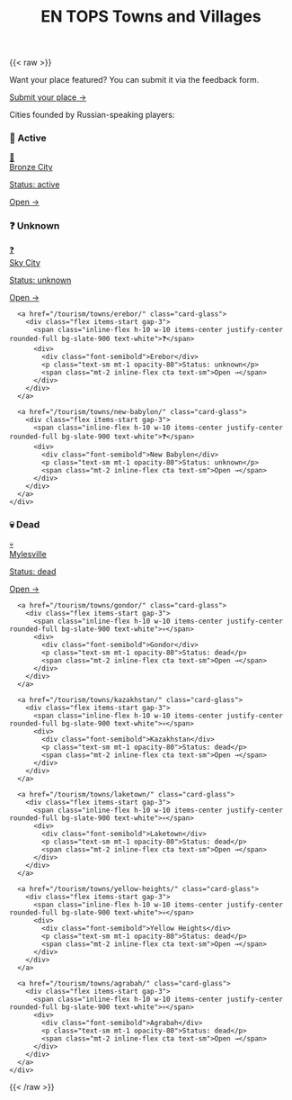 ﻿---
title: "EN TOPS Towns and Villages"
layout: single
showHero: true
heroStyle: "background"
showAuthor: false
showDate: false
showWordCount: false
showReadingTime: false
layoutBackgroundHeaderSpace: false
---



{{< raw >}}

<div class="not-prose space-y-6">

  <!-- CTA: submit your place -->
  <div class="card-glass flex items-center justify-between gap-4">
    <p class="m-0">Want your place featured? You can submit it via the feedback form.</p>
    <a href="/call_me/" class="inline-flex items-center gap-2 px-4 py-2 rounded-xl bg-white/5 ring-1 ring-white/10 hover:bg-white/10 hover:ring-white/20 transition">
      <span class="font-medium">Submit your place</span> →
    </a>
  </div>

<div class="not-prose mt-6 space-y-8">
<p>Cities founded by Russian-speaking players:</p>
  <section>
    <h3 class="mb-3 text-lg font-semibold">🏡 Active</h3>
    <div class="grid grid-cols-1 md:grid-cols-2 lg:grid-cols-3 gap-4">
      <a href="/tourism/towns/bronze-city/" class="card-glass">
        <div class="flex items-start gap-3">
          <span class="inline-flex h-10 w-10 items-center justify-center rounded-full bg-slate-900 text-white">🏡</span>
          <div>
            <div class="font-semibold">Bronze City</div>
            <p class="text-sm mt-1 opacity-80">Status: active</p>
            <span class="mt-2 inline-flex cta text-sm">Open →</span>
          </div>
        </div>
      </a>
    </div>
  </section>

  <section>
    <h3 class="mb-3 text-lg font-semibold">❓ Unknown</h3>
    <div class="grid grid-cols-1 md:grid-cols-2 lg:grid-cols-3 gap-4">
      <a href="/tourism/towns/sky-city/" class="card-glass">
        <div class="flex items-start gap-3">
          <span class="inline-flex h-10 w-10 items-center justify-center rounded-full bg-slate-900 text-white">❓</span>
          <div>
            <div class="font-semibold">Sky City</div>
            <p class="text-sm mt-1 opacity-80">Status: unknown</p>
            <span class="mt-2 inline-flex cta text-sm">Open →</span>
          </div>
        </div>
      </a>

      <a href="/tourism/towns/erebor/" class="card-glass">
        <div class="flex items-start gap-3">
          <span class="inline-flex h-10 w-10 items-center justify-center rounded-full bg-slate-900 text-white">❓</span>
          <div>
            <div class="font-semibold">Erebor</div>
            <p class="text-sm mt-1 opacity-80">Status: unknown</p>
            <span class="mt-2 inline-flex cta text-sm">Open →</span>
          </div>
        </div>
      </a>

      <a href="/tourism/towns/new-babylon/" class="card-glass">
        <div class="flex items-start gap-3">
          <span class="inline-flex h-10 w-10 items-center justify-center rounded-full bg-slate-900 text-white">❓</span>
          <div>
            <div class="font-semibold">New Babylon</div>
            <p class="text-sm mt-1 opacity-80">Status: unknown</p>
            <span class="mt-2 inline-flex cta text-sm">Open →</span>
          </div>
        </div>
      </a>
    </div>
  </section>

  <section>
    <h3 class="mb-3 text-lg font-semibold">💀 Dead</h3>
    <div class="grid grid-cols-1 md:grid-cols-2 lg:grid-cols-3 gap-4">
      <a href="/tourism/towns/mylesville/" class="card-glass">
        <div class="flex items-start gap-3">
          <span class="inline-flex h-10 w-10 items-center justify-center rounded-full bg-slate-900 text-white">💀</span>
          <div>
            <div class="font-semibold">Mylesville</div>
            <p class="text-sm mt-1 opacity-80">Status: dead</p>
            <span class="mt-2 inline-flex cta text-sm">Open →</span>
          </div>
        </div>
      </a>

      <a href="/tourism/towns/gondor/" class="card-glass">
        <div class="flex items-start gap-3">
          <span class="inline-flex h-10 w-10 items-center justify-center rounded-full bg-slate-900 text-white">💀</span>
          <div>
            <div class="font-semibold">Gondor</div>
            <p class="text-sm mt-1 opacity-80">Status: dead</p>
            <span class="mt-2 inline-flex cta text-sm">Open →</span>
          </div>
        </div>
      </a>

      <a href="/tourism/towns/kazakhstan/" class="card-glass">
        <div class="flex items-start gap-3">
          <span class="inline-flex h-10 w-10 items-center justify-center rounded-full bg-slate-900 text-white">💀</span>
          <div>
            <div class="font-semibold">Kazakhstan</div>
            <p class="text-sm mt-1 opacity-80">Status: dead</p>
            <span class="mt-2 inline-flex cta text-sm">Open →</span>
          </div>
        </div>
      </a>

      <a href="/tourism/towns/laketown/" class="card-glass">
        <div class="flex items-start gap-3">
          <span class="inline-flex h-10 w-10 items-center justify-center rounded-full bg-slate-900 text-white">💀</span>
          <div>
            <div class="font-semibold">Laketown</div>
            <p class="text-sm mt-1 opacity-80">Status: dead</p>
            <span class="mt-2 inline-flex cta text-sm">Open →</span>
          </div>
        </div>
      </a>

      <a href="/tourism/towns/yellow-heights/" class="card-glass">
        <div class="flex items-start gap-3">
          <span class="inline-flex h-10 w-10 items-center justify-center rounded-full bg-slate-900 text-white">💀</span>
          <div>
            <div class="font-semibold">Yellow Heights</div>
            <p class="text-sm mt-1 opacity-80">Status: dead</p>
            <span class="mt-2 inline-flex cta text-sm">Open →</span>
          </div>
        </div>
      </a>

      <a href="/tourism/towns/agrabah/" class="card-glass">
        <div class="flex items-start gap-3">
          <span class="inline-flex h-10 w-10 items-center justify-center rounded-full bg-slate-900 text-white">💀</span>
          <div>
            <div class="font-semibold">Agrabah</div>
            <p class="text-sm mt-1 opacity-80">Status: dead</p>
            <span class="mt-2 inline-flex cta text-sm">Open →</span>
          </div>
        </div>
      </a>
    </div>
  </section>

</div>
{{< /raw >}}
